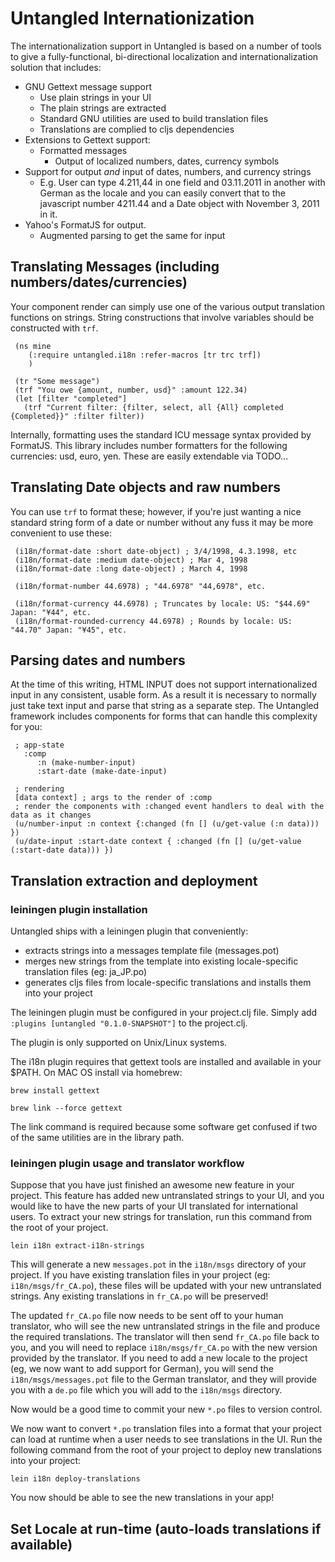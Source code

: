 # Untangled Internationization

The internationalization support in Untangled is based on a number of tools to give a fully-functional, bi-directional
localization and internationalization solution that includes:

- GNU Gettext message support
   - Use plain strings in your UI
   - The plain strings are extracted
   - Standard GNU utilities are used to build translation files
   - Translations are complied to cljs dependencies
- Extensions to Gettext support:
   - Formatted messages
     - Output of localized numbers, dates, currency symbols
- Support for output *and* input of dates, numbers, and currency strings
   - E.g. User can type 4.211,44 in one field and 03.11.2011 in another with German as the locale and you can easily 
   convert that to the javascript number 4211.44 and a Date object with November 3, 2011 in it. 
- Yahoo's FormatJS for output.
   - Augmented parsing to get the same for input
   
   
## Translating Messages (including numbers/dates/currencies)

Your component render can simply use one of the various output translation functions on strings. String constructions
that involve variables should be constructed with `trf`.


     (ns mine
        (:require untangled.i18n :refer-macros [tr trc trf])
        )
     
     (tr "Some message")
     (trf "You owe {amount, number, usd}" :amount 122.34)
     (let [filter "completed"] 
       (trf "Current filter: {filter, select, all {All} completed {Completed}}" :filter filter))

Internally, formatting uses the standard ICU message syntax provided by FormatJS.  This library includes number 
formatters for the following currencies: usd, euro, yen. These are easily extendable via TODO...

## Translating Date objects and raw numbers

You can use `trf` to format these; however, if you're just wanting a nice standard string form of a date or number 
without any fuss it may be more convenient to use these:


     (i18n/format-date :short date-object) ; 3/4/1998, 4.3.1998, etc
     (i18n/format-date :medium date-object) ; Mar 4, 1998
     (i18n/format-date :long date-object) ; March 4, 1998
     
     (i18n/format-number 44.6978) ; "44.6978" "44,6978", etc.
     
     (i18n/format-currency 44.6978) ; Truncates by locale: US: "$44.69" Japan: "¥44", etc.
     (i18n/format-rounded-currency 44.6978) ; Rounds by locale: US: "44.70" Japan: "¥45", etc.
     
## Parsing dates and numbers

At the time of this writing, HTML INPUT does not support internationalized input in any consistent, usable form. As 
a result it is necessary to normally just take text input and parse that string as a separate step. The Untangled
framework includes components for forms that can handle this complexity for you:


     ; app-state
       :comp
          :n (make-number-input)
          :start-date (make-date-input)
          
     ; rendering
     [data context] ; args to the render of :comp
     ; render the components with :changed event handlers to deal with the data as it changes
     (u/number-input :n context {:changed (fn [] (u/get-value (:n data))) })
     (u/date-input :start-date context { :changed (fn [] (u/get-value (:start-date data))) })
     
## Translation extraction and deployment

### leiningen plugin installation
Untangled ships with a leiningen plugin that conveniently:

- extracts strings into a messages template file (messages.pot)
- merges new strings from the template into existing locale-specific translation files (eg: ja_JP.po)
- generates cljs files from locale-specific translations and installs them into your project

The leiningen plugin must be configured in your project.clj file.  Simply add `:plugins [untangled "0.1.0-SNAPSHOT"]` to the
project.clj.

The plugin is only supported on Unix/Linux systems.

The i18n plugin requires that gettext tools are installed and available in your $PATH.
On MAC OS install via homebrew:

`brew install gettext`

`brew link --force gettext`

The link command is required because some software get confused if two of the same utilities are in the library path.

### leiningen plugin usage and translator workflow

Suppose that you have just finished an awesome new feature in your project. This feature has added new untranslated
strings to your UI, and you would like to have the new parts of your UI translated for international users. To extract
your new strings for translation, run this command from the root of your project.

`lein i18n extract-i18n-strings`

This will generate a new `messages.pot` in the `i18n/msgs` directory of your project. If you have existing translation
files in your project (eg: `i18n/msgs/fr_CA.po`), these files will be updated with your new untranslated strings. Any
existing translations in `fr_CA.po` will be preserved!

The updated `fr_CA.po` file now needs to be sent off to your human translator, who will see the new untranslated
strings in the file and produce the required translations. The translator will then send `fr_CA.po` file back to you,
and you will need to replace `i18n/msgs/fr_CA.po` with the new version provided by the translator. If you need to add a
new locale to the project (eg, we now want to add support for German), you will send the `i18n/msgs/messages.pot` file
to the German translator, and they will provide you with a `de.po` file which you will add to the `i18n/msgs` directory.

Now would be a good time to commit your new `*.po` files to version control.

We now want to convert `*.po` translation files into a format that your project can load at runtime when a user needs to
see translations in the UI. Run the following command from the root of your project to deploy new translations into your
project:

`lein i18n deploy-translations`

You now should be able to see the new translations in your app!


## Set Locale at run-time (auto-loads translations if available)
